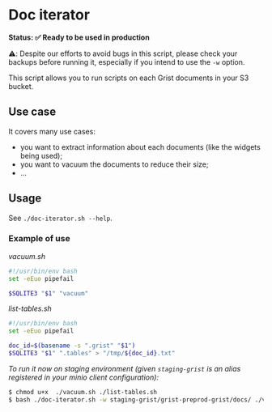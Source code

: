 # Doc iterator

**Status: ✅ Ready to be used in production**

⚠️: Despite our efforts to avoid bugs in this script, please check your
backups before running it, especially if you intend to use the `-w` option.

This script allows you to run scripts on each Grist documents in your S3 bucket.

## Use case

It covers many use cases:
 - you want to extract information about each documents (like the widgets being used);
 - you want to vacuum the documents to reduce their size;
 - ...

## Usage

See `./doc-iterator.sh --help`.

### Example of use

*vacuum.sh*
```bash
#!/usr/bin/env bash
set -eEuo pipefail

$SQLITE3 "$1" "vacuum"
```

*list-tables.sh*
```bash
#!/usr/bin/env bash
set -eEuo pipefail

doc_id=$(basename -s ".grist" "$1")
$SQLITE3 "$1" ".tables" > "/tmp/${doc_id}.txt"
```

*To run it now on staging environment (given `staging-grist` is an alias registered in your minio client configuration):*
```bash
$ chmod u+x  ./vacuum.sh ./list-tables.sh
$ bash ./doc-iterator.sh -w staging-grist/grist-preprod-grist/docs/ ./vacuum.sh ./list-tables.sh
```

